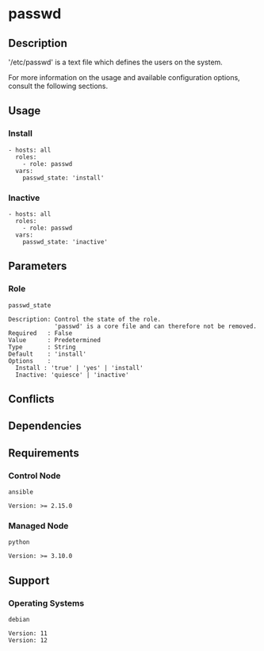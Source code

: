 # passwd

## Description

'/etc/passwd' is a text file which defines the users on the system.

For more information on the usage and available configuration options,
consult the following sections.

## Usage

### Install

```
- hosts: all
  roles:
    - role: passwd
  vars:
    passwd_state: 'install'
```

### Inactive

```
- hosts: all
  roles:
    - role: passwd
  vars:
    passwd_state: 'inactive'
```

## Parameters

### Role

`passwd_state`

    Description: Control the state of the role.
                 'passwd' is a core file and can therefore not be removed.
    Required   : False
    Value      : Predetermined
    Type       : String
    Default    : 'install'
    Options    :
      Install : 'true' | 'yes' | 'install'
      Inactive: 'quiesce' | 'inactive'

## Conflicts

## Dependencies

## Requirements

### Control Node

`ansible`

    Version: >= 2.15.0

### Managed Node

`python`

    Version: >= 3.10.0

## Support

### Operating Systems

`debian`

    Version: 11
    Version: 12
